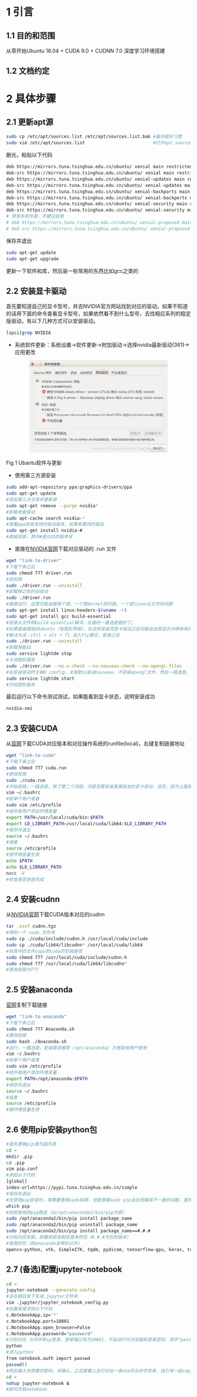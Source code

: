 # 1 引言
## 1.1 目的和范围
从零开始Ubuntu 16.04 + CUDA 9.0 + CUDNN 7.0 深度学习环境搭建

## 1.2 文档约定


# 2 具体步骤
## 2.1 更新apt源
```bash
sudo cp /etc/apt/sources.list /etc/apt/sources.list.bak #备份是好习惯
sudo vim /etc/apt/sources.list                          #打开apt source文件
```
删光，粘贴以下代码
```bash
deb https://mirrors.tuna.tsinghua.edu.cn/ubuntu/ xenial main restricted universe multiverse
deb-src https://mirrors.tuna.tsinghua.edu.cn/ubuntu/ xenial main restricted universe multiverse
deb https://mirrors.tuna.tsinghua.edu.cn/ubuntu/ xenial-updates main restricted universe multiverse
deb-src https://mirrors.tuna.tsinghua.edu.cn/ubuntu/ xenial-updates main restricted universe multiverse
deb https://mirrors.tuna.tsinghua.edu.cn/ubuntu/ xenial-backports main restricted universe multiverse
deb-src https://mirrors.tuna.tsinghua.edu.cn/ubuntu/ xenial-backports main restricted universe multiverse
deb https://mirrors.tuna.tsinghua.edu.cn/ubuntu/ xenial-security main restricted universe multiverse
deb-src https://mirrors.tuna.tsinghua.edu.cn/ubuntu/ xenial-security main restricted universe multiverse
# 预发布软件源，不建议启用
# deb https://mirrors.tuna.tsinghua.edu.cn/ubuntu/ xenial-proposed main restricted universe multiverse
# deb-src https://mirrors.tuna.tsinghua.edu.cn/ubuntu/ xenial-proposed main restricted universe multiverse
```
保存并退出
```bash
sudo apt-get update
sudo apt-get upgrade
```
更新一下软件和库，然后装一些常用的东西比如gcc之类的
## 2.2 安装显卡驱动
首先要知道自己的显卡型号，并去NVIDIA官方网站找到对应的驱动，如果不知道的话用下面的命令查看显卡型号，如果依然看不到什么型号，去找相应系列的稳定版驱动，有以下几种方式可以安装驱动。
```bash
lspci|grep NVIDIA
```
- 系统软件更新：系统设置->软件更新->附加驱动->选择nvidia最新驱动(361)->应用更改
<p align="center">
    <img src="imgs/ubantu_drive.png" height = "250" >
    <br>
    <div>Fig 1 Ubantu软件与更新</div>
</p>

- 使用第三方源安装
```bash
sudo add-apt-repository ppa:graphics-drivers/ppa
sudo apt-get update
#添加第三方仓库并更新源
sudo apt-get remove --purge nvidia*
#卸载老版驱动
sudo apt-cache search nvidia-*
#查看ppa安装支持的驱动版本，如果有要找的驱动
sudo apt-get install nvidia-#
#直接安装，其中#是对应的版本号
```
- 直接在[NVIDIA官网](https://www.nvidia.cn/Download/index.aspx?lang=cn)下载对应驱动的 .run 文件
```bash
wget "link-to-driver"
#下载下来之后
sudo chmod 777 driver.run
#改权限
sudo ./driver.run --uninstall
#卸载掉之前的旧驱动
sudo ./driver.run
#直接运行，这里可能会报两个错，一个是kernel的问题，一个是linux头文件的问题
sudo apt-get install linux-headers-$(uname -r)
sudo apt-get install gcc build-essential
#安装头文件和build-essential解决，后面的一路选是就好了。
#如果是桌面版的ubuntu（有图形界面），在这样安装完显卡驱动之后可能会出现显示分辨率有问题的bug，是因为NVIDIA驱动与X config不兼容的问题。
#解决方法：ctrl + alt + f1 进入tty模式，登录之后
sudo ./driver.run --uninstall
#卸载掉驱动
sudo service lightdm stop
#关闭图形服务
sudo ./driver.run --no-x-check --no-nouveau-check --no-opengl-files
#在安装驱动时关掉X config，关掉默认驱动nouveau，不安装opengl文件，然后一路选是，在变更Xconfig的时候选择否
sudo service lightdm start
#开启图形服务
```
最后运行以下命令测试测试，如果能看到显卡状态，说明安装成功

```bash
nvidia-smi
```
## 2.3 安装CUDA
从[官网](https://developer.nvidia.com/cuda-downloads)下载CUDA对应版本和对应操作系统的runfile(local)，右键复制链接地址
```bash
wget "link-to-cuda"
#下载下来之后
sudo chmod 777 cuda.run
#更改权限
sudo ./cuda.run
#开始安装，一路选是，除了第二个问题，问是否要安装某某版本的显卡驱动，选否，因为上面我们已经安装过了，安装完成之后
vim ~/.bashrc
#给单个用户或者
sudo vim /etc/profile
#给所有用户添加环境变量
export PATH=/usr/local/cuda/bin:$PATH
export LD_LIBRARY_PATH=/usr/local/cuda/lib64:$LD_LIBRARY_PATH
#保存并退出
source ~/.bashrc
#或者
source /etc/profile
#使环境变量生效
echo $PATH
echo $LD_LIBRARY_PATH
nvcc -V
#检查是否安装完成
```

## 2.4 安装cudnn
从[NVIDIA官网](https://developer.nvidia.com/cudnn)下载CUDA版本对应的cudnn
```bash
tar -zxvf cudnn.tgz
#得到一个 cuda 文件夹
sudo cp ./cuda/include/cudnn.h /usr/local/cuda/include
sudo cp ./cuda/lib64/libcudnn* /usr/local/cuda/lib64
#将其中的文件copy到cuda的安装路径
sudo chmod 777 /usr/local/cuda/include/cudnn.h
sudo chmod 777 /usr/local/cuda/lib64/libcudnn*
#更改权限为777
```

## 2.5 安装anaconda
[官网](https://www.anaconda.com/distribution/)复制下载链接
```bash
wget "link-to-anaconda"
#下载下来之后
sudo chmod 777 Anaconda.sh
#更改权限
sudo bash ./Anaconda.sh
#运行，一路选是，安装路径推荐 /opt/anaconda2 方便其他用户使用
vim ~/.bashrc
#给单个用户或者
sudo vim /etc/profile
#给所有用户添加环境变量
export PATH=/opt/anaconda:$PATH
#保存并退出
source ~/.bashrc
#或者
source /etc/profile
#使环境变量生效
```

## 2.6 使用pip安装python包
```bash
#首先更换pip源为国内源
cd ~
mkdir .pip
cd .pip
vim pip.conf
#添加以下代码
[global]
index-url=https://pypi.tuna.tsinghua.edu.cn/simple
#保存并退出
#在使用pip安装时，常需要使用sudo权限，但是直接sudo pip会出现路径不一致的问题，首先
which pip
#找到使用的pip路径（以/opt/anaconda2/bin/pip为例）
sudo /opt/anaconda2/bin/pip install package_name
sudo /opt/anaconda2/bin/pip uninstall package_name
sudo /opt/anaconda2/bin/pip install package_name==#.#.#
#分别对应安装，卸载和安装制定版本的包（#.#.#为包的版本）
#常用的包（除anaconda自带的以外）
opencv-python, vtk, SimpleITK, tqdm, pydicom, tensorflow-gpu, keras, torch
```

## 2.7 (备选)配置jupyter-notebook
```bash
cd ~
jupyter-notebook --generate-config
#会在根目录下生成.jupyter文件夹
vim .jupyter/jupyter_notebook_config.py
#在最末尾添加以下代码
c.NotebookApp.ip='*'
c.NotebookApp.port=10801
c.NotebookApp.open_browser=False
c.NotebookApp.password="password"
#分别对应 允许所有ip登录，登录端口号为10801，不自动打开浏览器和登录密码，其中"password"，也就是要输的密码，由以下方式产生
python
#进入python
from notebook.auth import passwd
passwd()
#然后输入你想要的密码，并确认，之后屏幕上会打印出一串sha开头的字符串，连引号一起copy到上面"password"对应的位置，保存退出
cd ~
nohup jupyter-notebook &
#即可开启notebook
```